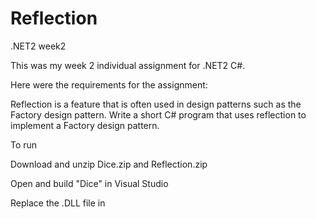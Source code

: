 # Reflection

.NET2 week2

This was my week 2 individual assignment for .NET2 C#.

Here were the requirements for the assignment:

Reflection is a feature that is often used in design patterns such as the Factory design pattern.  Write a short C# program that uses reflection to implement a Factory design pattern.

To run

Download and unzip Dice.zip and Reflection.zip

Open and build "Dice" in Visual Studio

Replace the .DLL file in 
